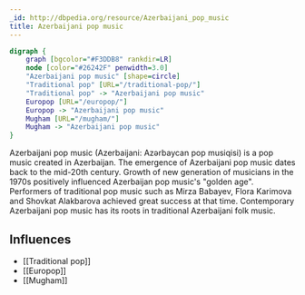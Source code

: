 ```yaml
---
_id: http://dbpedia.org/resource/Azerbaijani_pop_music
title: Azerbaijani pop music
---
```


```dot
digraph {
	graph [bgcolor="#F3DDB8" rankdir=LR]
	node [color="#26242F" penwidth=3.0]
	"Azerbaijani pop music" [shape=circle]
	"Traditional pop" [URL="/traditional-pop/"]
	"Traditional pop" -> "Azerbaijani pop music"
	Europop [URL="/europop/"]
	Europop -> "Azerbaijani pop music"
	Mugham [URL="/mugham/"]
	Mugham -> "Azerbaijani pop music"
}
```

Azerbaijani pop music (Azerbaijani: Azərbaycan pop musiqisi) is a pop music created in Azerbaijan. The emergence of Azerbaijani pop music dates back to the mid-20th century. Growth of new generation of musicians in the 1970s positively influenced Azerbaijan pop music's "golden age". Performers of traditional pop music such as Mirza Babayev, Flora Karimova and Shovkat Alakbarova achieved great success at that time. Contemporary Azerbaijani pop music has its roots in traditional Azerbaijani folk music.

## Influences

- [[Traditional pop]]
- [[Europop]]
- [[Mugham]]
